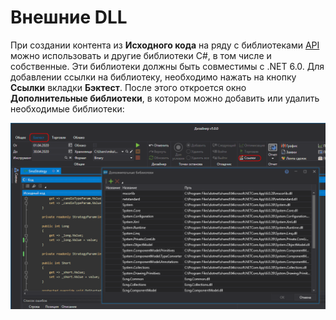 # Внешние DLL

При создании контента из **Исходного кода** на ряду с библиотеками [API](../../../api.md) можно использовать и другие библиотеки C\#, в том числе и собственные. Эти библиотеки должны быть совместимы с .NET 6.0. Для добавлении ссылки на библиотеку, необходимо нажать на кнопку **Ссылки** вкладки **Бэктест**. После этого откроется окно **Дополнительные библиотеки**, в котором можно добавить или удалить необходимые библиотеки:

![Designer Add Dll Lib](../../../../images/designer_add_dll_lib.png)
